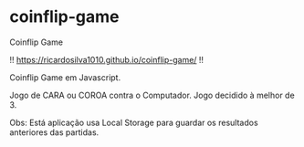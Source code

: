 # coinflip-game

Coinflip Game

!! https://ricardosilva1010.github.io/coinflip-game/ !!

Coinflip Game em Javascript.

Jogo de CARA ou COROA contra o Computador.
Jogo decidido à melhor de 3.

Obs: Está aplicação usa Local Storage para guardar os resultados anteriores das
partidas.
